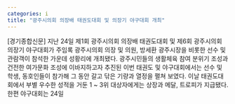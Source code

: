 ```yaml
---
categories: i
title: "광주시의회 의장배 태권도대회 및 의장기 야구대회 개최"
---
```

[경기종합신문] 지난 24일 제1회 광주시의회 의장배 태권도대회 및 제6회 광주시의회 의장기 야구대회가 주임록 광주시의회 의장 및 의원, 방세환 광주시장을 비롯한 선수 및 관람객이 참석한 가운데 성황리에 개최됐다. 광주시민들의 생활체육 참여 분위기 조성과 건전한 여가문화 조성에 이바지하고자 추진된 이번 태권도 및 야구대회에서는 선수 및 학생, 동호인들이 참가해 그 동안 갈고 닦은 기량과 열정을 펼쳐 보였다. 이날 태권도대회에서 부별 우수한 성적을 거둔 1 ~ 3위 대상자에게는 상장과 메달, 트로피가 지급됐다. 한편 야구대회는 24일